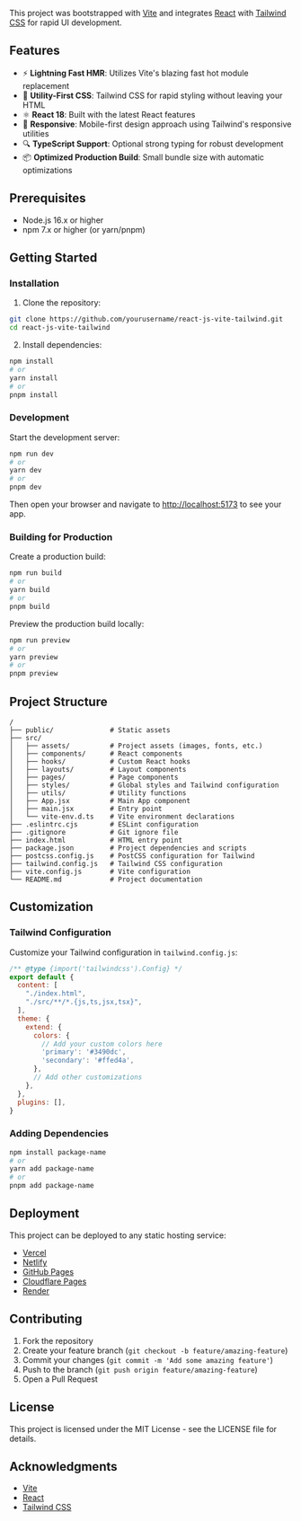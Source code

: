 

This project was bootstrapped with [Vite](https://vitejs.dev/) and integrates [React](https://reactjs.org/) with [Tailwind CSS](https://tailwindcss.com/) for rapid UI development.

## Features

- ⚡️ **Lightning Fast HMR**: Utilizes Vite's blazing fast hot module replacement
- 🎨 **Utility-First CSS**: Tailwind CSS for rapid styling without leaving your HTML
- ⚛️ **React 18**: Built with the latest React features
- 📱 **Responsive**: Mobile-first design approach using Tailwind's responsive utilities
- 🔍 **TypeScript Support**: Optional strong typing for robust development
- 📦 **Optimized Production Build**: Small bundle size with automatic optimizations

## Prerequisites

- Node.js 16.x or higher
- npm 7.x or higher (or yarn/pnpm)

## Getting Started

### Installation

1. Clone the repository:
```bash
git clone https://github.com/yourusername/react-js-vite-tailwind.git
cd react-js-vite-tailwind
```

2. Install dependencies:
```bash
npm install
# or
yarn install
# or
pnpm install
```

### Development

Start the development server:
```bash
npm run dev
# or
yarn dev
# or
pnpm dev
```

Then open your browser and navigate to [http://localhost:5173](http://localhost:5173) to see your app.

### Building for Production

Create a production build:
```bash
npm run build
# or
yarn build
# or
pnpm build
```

Preview the production build locally:
```bash
npm run preview
# or
yarn preview
# or
pnpm preview
```

## Project Structure

```
/
├── public/              # Static assets
├── src/
│   ├── assets/          # Project assets (images, fonts, etc.)
│   ├── components/      # React components
│   ├── hooks/           # Custom React hooks
│   ├── layouts/         # Layout components
│   ├── pages/           # Page components
│   ├── styles/          # Global styles and Tailwind configuration
│   ├── utils/           # Utility functions
│   ├── App.jsx          # Main App component
│   ├── main.jsx         # Entry point
│   └── vite-env.d.ts    # Vite environment declarations
├── .eslintrc.cjs        # ESLint configuration
├── .gitignore           # Git ignore file
├── index.html           # HTML entry point
├── package.json         # Project dependencies and scripts
├── postcss.config.js    # PostCSS configuration for Tailwind
├── tailwind.config.js   # Tailwind CSS configuration
├── vite.config.js       # Vite configuration
└── README.md            # Project documentation
```

## Customization

### Tailwind Configuration

Customize your Tailwind configuration in `tailwind.config.js`:

```js
/** @type {import('tailwindcss').Config} */
export default {
  content: [
    "./index.html",
    "./src/**/*.{js,ts,jsx,tsx}",
  ],
  theme: {
    extend: {
      colors: {
        // Add your custom colors here
        'primary': '#3490dc',
        'secondary': '#ffed4a',
      },
      // Add other customizations
    },
  },
  plugins: [],
}
```

### Adding Dependencies

```bash
npm install package-name
# or
yarn add package-name
# or
pnpm add package-name
```

## Deployment

This project can be deployed to any static hosting service:

- [Vercel](https://vercel.com/)
- [Netlify](https://www.netlify.com/)
- [GitHub Pages](https://pages.github.com/)
- [Cloudflare Pages](https://pages.cloudflare.com/)
- [Render](https://render.com/)

## Contributing

1. Fork the repository
2. Create your feature branch (`git checkout -b feature/amazing-feature`)
3. Commit your changes (`git commit -m 'Add some amazing feature'`)
4. Push to the branch (`git push origin feature/amazing-feature`)
5. Open a Pull Request

## License

This project is licensed under the MIT License - see the LICENSE file for details.

## Acknowledgments

- [Vite](https://vitejs.dev/)
- [React](https://reactjs.org/)
- [Tailwind CSS](https://tailwindcss.com/)
